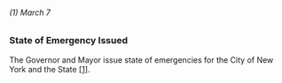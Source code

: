 ###### (1) March 7

### State of Emergency Issued

The Governor and Mayor issue state of emergencies for the City of New York and the State [[1]](https://www.investopedia.com/historical-timeline-of-covid-19-in-new-york-city-5071986). 